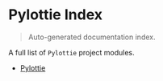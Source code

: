 # Pylottie Index

> Auto-generated documentation index.

A full list of `Pylottie` project modules.

- [Pylottie](pylottie/index.md#pylottie)
